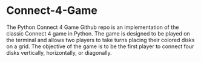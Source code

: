 # Connect-4-Game
The Python Connect 4 Game Github repo is an implementation of the classic Connect 4 game in Python. The game is designed to be played on the terminal and allows two players to take turns placing their colored disks on a grid. The objective of the game is to be the first player to connect four disks vertically, horizontally, or diagonally.
